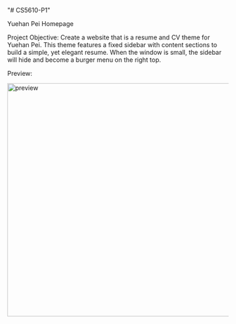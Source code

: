 "# CS5610-P1" 


Yuehan Pei Homepage


Project Objective: Create a website that is a resume and CV theme for Yuehan Pei. This theme features a fixed sidebar with content sections to build a simple, yet elegant resume. When the window is small, the sidebar will hide and become a burger menu on the right top.


Preview:


<img width="531" alt="preview" src="https://user-images.githubusercontent.com/77823772/108004948-2de56b00-6fac-11eb-81ac-998d708eb55b.png">



